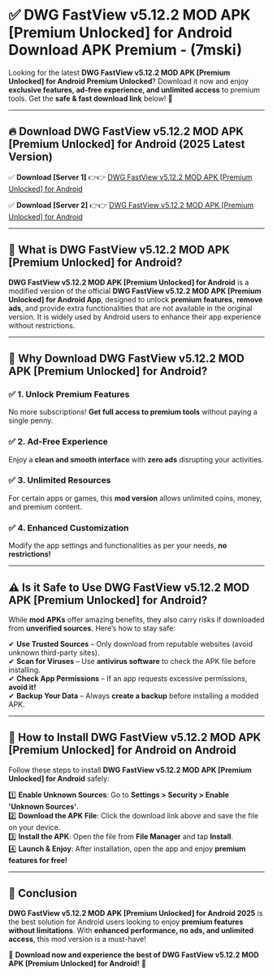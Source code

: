 
# ✅ DWG FastView v5.12.2 MOD APK [Premium Unlocked] for Android Download APK Premium -  (7mski) 

Looking for the latest **DWG FastView v5.12.2 MOD APK [Premium Unlocked] for Android Premium Unlocked**? Download it now and enjoy **exclusive features, ad-free experience, and unlimited access** to premium tools. Get the **safe & fast download link** below! 🚀

---

## 🔥 Download DWG FastView v5.12.2 MOD APK [Premium Unlocked] for Android (2025 Latest Version)

✅ **Download [Server 1]** 👉👉 [DWG FastView v5.12.2 MOD APK [Premium Unlocked] for Android ](https://apkcomod.com?title=DWG_FastView_v5.12.2_MOD_APK_[Premium_Unlocked]_for_Android)  

✅ **Download [Server 2]** 👉👉 [DWG FastView v5.12.2 MOD APK [Premium Unlocked] for Android ](https://apkcomod.com?title=DWG_FastView_v5.12.2_MOD_APK_[Premium_Unlocked]_for_Android)  


---

## 📌 What is DWG FastView v5.12.2 MOD APK [Premium Unlocked] for Android?

**DWG FastView v5.12.2 MOD APK [Premium Unlocked] for Android** is a modified version of the official **DWG FastView v5.12.2 MOD APK [Premium Unlocked] for Android App**, designed to unlock **premium features**, **remove ads**, and provide extra functionalities that are not available in the original version. It is widely used by Android users to enhance their app experience without restrictions.

---

## 🌟 Why Download DWG FastView v5.12.2 MOD APK [Premium Unlocked] for Android?

### ✅ 1. Unlock Premium Features
No more subscriptions! **Get full access to premium tools** without paying a single penny.

### ✅ 2. Ad-Free Experience
Enjoy a **clean and smooth interface** with **zero ads** disrupting your activities.

### ✅ 3. Unlimited Resources
For certain apps or games, this **mod version** allows unlimited coins, money, and premium content.

### ✅ 4. Enhanced Customization
Modify the app settings and functionalities as per your needs, **no restrictions!**

---

## ⚠️ Is it Safe to Use DWG FastView v5.12.2 MOD APK [Premium Unlocked] for Android?

While **mod APKs** offer amazing benefits, they also carry risks if downloaded from **unverified sources**. Here’s how to stay safe:

✔ **Use Trusted Sources** – Only download from reputable websites (avoid unknown third-party sites).  
✔ **Scan for Viruses** – Use **antivirus software** to check the APK file before installing.  
✔ **Check App Permissions** – If an app requests excessive permissions, **avoid it!**  
✔ **Backup Your Data** – Always **create a backup** before installing a modded APK.

---

## 📲 How to Install DWG FastView v5.12.2 MOD APK [Premium Unlocked] for Android on Android

Follow these steps to install **DWG FastView v5.12.2 MOD APK [Premium Unlocked] for Android** safely:

1️⃣ **Enable Unknown Sources**: Go to **Settings > Security > Enable 'Unknown Sources'**.  
2️⃣ **Download the APK File**: Click the download link above and save the file on your device.  
3️⃣ **Install the APK**: Open the file from **File Manager** and tap **Install**.  
4️⃣ **Launch & Enjoy**: After installation, open the app and enjoy **premium features for free!**

---

## 🚀 Conclusion

**DWG FastView v5.12.2 MOD APK [Premium Unlocked] for Android 2025** is the best solution for Android users looking to enjoy **premium features without limitations**. With **enhanced performance, no ads, and unlimited access**, this mod version is a must-have!

🔻 **Download now and experience the best of DWG FastView v5.12.2 MOD APK [Premium Unlocked] for Android!** 🔻


